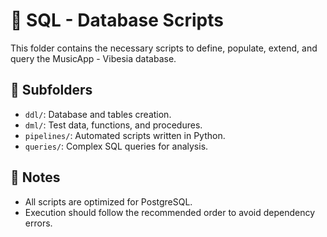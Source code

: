 # 📁 SQL - Database Scripts

This folder contains the necessary scripts to define, populate, extend, and query the MusicApp - Vibesia database.

## 📂 Subfolders

- `ddl/`: Database and tables creation.
- `dml/`: Test data, functions, and procedures.
- `pipelines/`: Automated scripts written in Python.
- `queries/`: Complex SQL queries for analysis.

## 📌 Notes

- All scripts are optimized for PostgreSQL.
- Execution should follow the recommended order to avoid dependency errors.
